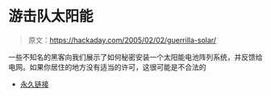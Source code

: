 # 游击队太阳能

> 原文：<https://hackaday.com/2005/02/02/guerrilla-solar/>

一些不知名的黑客向我们展示了如何秘密安装一个太阳能电池阵列系统，并反馈给电网。如果你居住的地方没有适当的许可，这很可能是不合法的

*   [永久链接](http://www.guerrilla.net/reference/power_systems/solar/guerrilla.pdf)